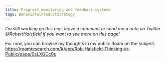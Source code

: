 ```yaml
---
title: Progress monitoring and feedback systems
tags: BehavioralProductStrategy
---
```

*I’m still working on this one, leave a comment or send me a note on Twitter @RobertHaisfield if you want to see more on this page!*

For now, you can browse my thoughts in my public Roam on the subject. https://roamresearch.com/#/app/Rob-Haisfield-Thinking-in-Public/page/0sLXGCc0u